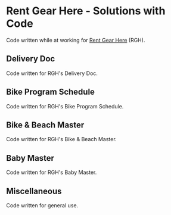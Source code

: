 # Rent Gear Here - Solutions with Code
Code written while at working for [Rent Gear Here](https://www.rentgearhere.com) (RGH).



## Delivery Doc
Code written for RGH's Delivery Doc.



## Bike Program Schedule
Code written for RGH's Bike Program Schedule.



## Bike & Beach Master
Code written for RGH's Bike & Beach Master.



## Baby Master
Code written for RGH's Baby Master.



## Miscellaneous
Code written for general use.
